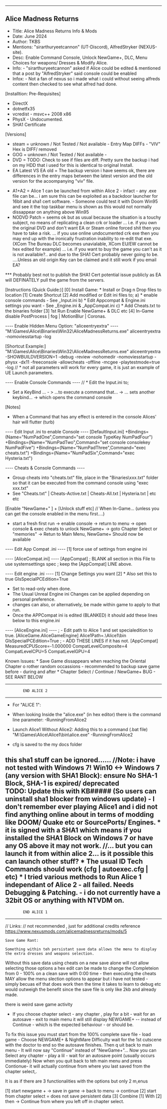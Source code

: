 ----------------------------
Alice Madness Returns
----------------------------
* Title:		Alice Madness Returns Info & Mods
* Date:		June 2024
* Author:		TKBS 
* Mentions:	"sirarthuryeetcannon" (UT-Discord), AlfredStryker (NEXUS-site).
* Desc:		Enable Command Console, Unlock NewGame+, DLC, Menu Choices for weapons/ Dresses & Modify Alice.
* Info:		- "sirarthuryeetcannon" asked if Alice could be edited & mentioned that a post by "AlfredStryker" said console could be enabled
* Infox:	- Not a fan of nexus so i made what i could without seeing alfreds content then checked to see what alfred had done.

[Installtion: Pre-Requisites]
* DirectX
* dotnetfx35
* vcredist - msvc++ 2008 x86
* PhysX - Undocumented.
* SHA1 Certificate

[Versions]
- steam 				= unknown / Not Tested / Not available - Entry Map DIFFs - "VIV" Hex is DIFF/ removed
- GOG 					= unknown / Not Tested / Not available - 
- DVD 					= TODO: Check to see if files are diff. Pretty sure the backup i had on my HDD that i used for this is identical to original Install.  
- EA Latest VS EA old 	= The backup version i have seems ok, there are differences in the entry maps between the latest version and the old version for the acoompanying "viv" file.
* A1+A2 				= Alice 1 can be launched from within Alice 2 - infact - any .exe file can be... i am sure this can be exploited as a backdoor launcher for 16bit and sha1 cert software.
						- Someone could test it with Doom Win95 and see it the top taskbar menu is shown as this would not normally dissappear on anything above Win95 
* NODVD Patch 			= seems ok but as usual because the situation is a touchy subject, no means of replicating a clean crk or loader 
						... i.e. if you own the original DVD and don't want EA or Steam online forced shit then you have to take a risk.
								... if you use online undocumented crk exe then you may end up with the ironically frustration inability to re-edit that exe. (XCom The Bureau DLC becomes unavialable, XCom EU/EW cannot be hex edited for example)
						... i.e. if you want to buy the game you can't as it is not available?.. and due to the SHA1 Cert probably never going to be.
								....Unless an old origin Key can be claimed and it still work if you email EA?
								
*** Probably best not to publish the SHA1 Cert potential issue publicly as EA will DEFINATELY pull the game from the servers.
					
[Instructions (Quick Guide:)]
[0] Install Game: * Install or Drag n Drop files to location
[1] Create Shortcut 
[2] Add modified or Edit ini files to;
	a) * enable console commands					- See _Input.ini
	b) * Edit Appcompat & Engine.ini settings you want		- See _Engine.ini & _AppCompat.ini 
	c) * Add Cheats.txt to the binaries folder
[3] 1st Run Enable NewGame+ & DLC etc
[4] In-Game disable PostProcess | fog | MotionBlur | Coronas.

---- Enable Hidden Menu Option: "aliceentryextra" ----
"M:\Games\Alice\Binaries\Win32\AliceMadnessReturns.exe" aliceentryextra -nomoviesstartup -log
 
[Shortcut Example:]
"M:\Games\Alice\Binaries\Win32\AliceMadnessReturns.exe" aliceentryextra -SHOWBUILDVERSION=1 -debug -review -nohomedir -nomoviesstartup -physx -dx11 -freeconsole -allowcheats -offline -mcgee -playtestmode=true -log
// * not all parameters will work for every game,  it is just an example of UE Launch parameters.

---- Enable Console Commands ----
// * Edit the Input.ini to;
* Set a KeyBind ... - > ...to execute a command that... -> ... sets another keybind... -> which opens the command console

[Notes]
* When a Command that has any effect is entered in the console Alices' hair will flutter (turb)

---- Edit Input .ini to enable Console ----
[DefaultInput.ini]
+Bindings=(Name="NumPadOne",Command="set console TypeKey NumPadFour")
+Bindings=(Name="NumPadTwo",Command="set console consolekey NumPadFive")
+Bindings=(Name="NumPadThree",Command="exec cheats.txt")
+Bindings=(Name="NumPadSix",Command="exec Hysteria.txt")

---- Cheats & Console Commands ----
* Group cheats into "cheats.txt" file, place in the "Binaries\xxx.txt" folder so that it can be executed from the command console using "exec xxx.txt"
* See "Cheats.txt" | Cheats-Active.txt | Cheats-All.txt | Hysteria.txt | etc etc 

[Enable "NewGame+" ]  + [Unlock stuff etc]
// When In-Game... (unless you can get the console enabled in the menu first....)
* start a fresh first run -> enable console -> return to menu -> open console & exec cheats to unlock NewGame+ -> goto Chapter Select or "memories" -> Retun to Main Menu, NewGame+ Should now be available

---- Edit App Compat .ini ----
[1] force use of settings from engine ini

---- [AliceCompat.ini] ---- 
[AppCompat]
; BLANK all section in this File to use systemsettings spec
; keep the [AppCompat] LINE above.

---- Edit engine .ini ----
[1] Change Settings you want
[2] * Also set this to true
	GIsSpecialPCEdition=True
* Set to read-only when done.
* The Usual Unreal Engine ini Changes can be applied depending on personal preference.
* changes can also, or alternatively, be made within game to apply to that run.
* Once the APPCompat ini is edited (BLANKED) it should add these lines below to this engine.ini 

---- [AliceEngine.ini] ----
; - Edit path to Alice 1 and set specialedition to true.
[AliceGame.AliceGameEngine]
Alice1Path=.\Alice1\bin
GIsSpecialPCEdition=True
; - ADD THESE LINES if it has not.
[AppCompat]
MeasuredCPUScore=-1.000000
CompatLevelComposite=4
CompatLevelCPU=5
CompatLevelGPU=4


Known Issues:
	* Save Game dissappears when reaching the Oriental Chapter o rother random occassions 
	- recommended to backup save game before - during and after
	* Chapter Select / Continue / NewGame+ BUG - SEE RANT BELOW
	
-------------------------------------------------------------------------------------------
			END ALICE 2 
-------------------------------------------------------------------------------------------

* For "ALICE 1": 

* When looking Inside the "alice.exe" (in hex editor) there is the command line parameter:
	-RunningFromAlice2
	
* Launch Alice1 Without Alice2: Adding this to a command (.bat file) 
"M:\Games\Alice\Alice1\bin\alice.exe" -RunningFromAlice2

* cfg is saved to the my docs folder 
	
this sha1 stuff can be ignored......
					//Note: i have not tested with Windows 7!
						Win10 <-> Windows 7 (any version with SHA1 Block): ensure No SHA-1 Block, SHA-1 is expired/ deprecated  
				TODO:	Update this with KB##### (So users can uninstall sha1 blocker from windows update) 
						- I don't remember ever playing Alice1 and i did not find anything online about in terms of modding like DOOM/ Quake etc or SourcePorts/ Engines.
						* it is signed with a SHA1 which means if you installed the SHA1 Block on Windows 7 or have any OS above it may not work.
						//... but you can launch it from within alice 2... is it possible this can launch other stuff?
						* The usual ID Tech Commands should work (cfg | autoexec.cfg | etc)
						* I tried various methods to Run Alice 1 independant of Alice 2  - all failed. Needs Debugging & Patching.
						- i do not currently have a 32bit OS or anything with NTVDM on.
-------------------------------------------------------------------------------------------
			END ALICE 1 
-------------------------------------------------------------------------------------------

// Links:	// not recommended , just for additional credits reference
https://www.nexusmods.com/alicemadnessreturns/mods/5









	Save Game Rant:
	
	Something within teh persistant save data allows the menu to display the extra dresses and weapons selection.
Without this save data using cheats on a new save alone will not allow selecting those options
a hex edit can be made to change the Completeion from 0 - 100% on a clean save with 0:00 time - then executing the cheats MAY allow the menu slection options to appear but i have not tested - simply becuas eif that does work then the time it takes to learn to debug etc would outweigh the benefit since the save file is only like 2kb and already made.


there is weird save game activity

- If you choose chapter select - any chapter , play for a bit - wait for an autosave - exit to main menu 
it will still display NEWGAME+ -- instead of Continue - which is the expected behaviour - or should be.

To fix this issue you must start from the 100% complete save file - load game - Choose NEWGAME+ & NightMare Difficulty wait for the 1st cutscene with the doctor to end so the autosave finishes. Then q	uit back to main menu - It will now say "Continue" instead of "NewGame+"... Now you can Select any chapter - play a lil - wait for an autosave point (usually occurs immediately) Now when you quit back to teh main menu and press Contionue- it will actually continue from where you last saved from the chapter select,.


It is as if there are 3 functionalities with the options but only 2 m,enus

[1] start newgame + -> save in game -> back to menu -> continue
[2] start from chapter select = does not save persistent data 
[3] Combine [1] With [2] then -> Continue from where you left off in chapter select.
